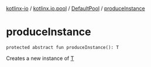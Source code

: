 [kotlinx-io](../../index.md) / [kotlinx.io.pool](../index.md) / [DefaultPool](index.md) / [produceInstance](./produce-instance.md)

# produceInstance

`protected abstract fun produceInstance(): T`

Creates a new instance of [T](index.md#T)

